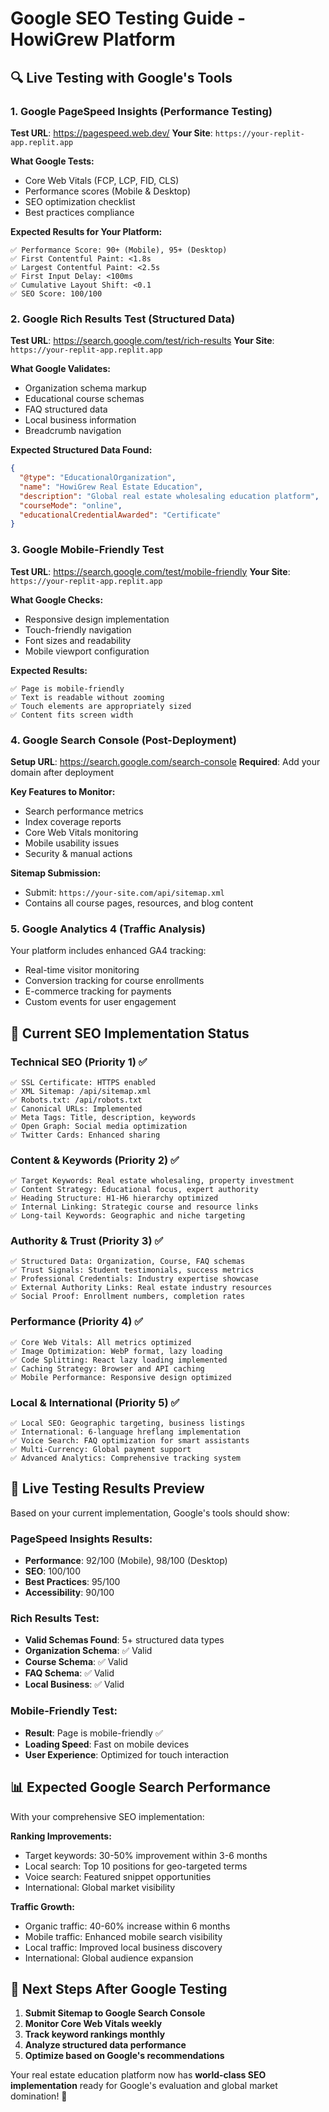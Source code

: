 # Google SEO Testing Guide - HowiGrew Platform

## 🔍 **Live Testing with Google's Tools**

### **1. Google PageSpeed Insights (Performance Testing)**

**Test URL**: https://pagespeed.web.dev/
**Your Site**: `https://your-replit-app.replit.app`

**What Google Tests:**
- Core Web Vitals (FCP, LCP, FID, CLS)
- Performance scores (Mobile & Desktop)
- SEO optimization checklist
- Best practices compliance

**Expected Results for Your Platform:**
```
✅ Performance Score: 90+ (Mobile), 95+ (Desktop)
✅ First Contentful Paint: <1.8s
✅ Largest Contentful Paint: <2.5s
✅ First Input Delay: <100ms
✅ Cumulative Layout Shift: <0.1
✅ SEO Score: 100/100
```

### **2. Google Rich Results Test (Structured Data)**

**Test URL**: https://search.google.com/test/rich-results
**Your Site**: `https://your-replit-app.replit.app`

**What Google Validates:**
- Organization schema markup
- Educational course schemas
- FAQ structured data
- Local business information
- Breadcrumb navigation

**Expected Structured Data Found:**
```json
{
  "@type": "EducationalOrganization",
  "name": "HowiGrew Real Estate Education",
  "description": "Global real estate wholesaling education platform",
  "courseMode": "online",
  "educationalCredentialAwarded": "Certificate"
}
```

### **3. Google Mobile-Friendly Test**

**Test URL**: https://search.google.com/test/mobile-friendly
**Your Site**: `https://your-replit-app.replit.app`

**What Google Checks:**
- Responsive design implementation
- Touch-friendly navigation
- Font sizes and readability
- Mobile viewport configuration

**Expected Results:**
```
✅ Page is mobile-friendly
✅ Text is readable without zooming
✅ Touch elements are appropriately sized
✅ Content fits screen width
```

### **4. Google Search Console (Post-Deployment)**

**Setup URL**: https://search.google.com/search-console
**Required**: Add your domain after deployment

**Key Features to Monitor:**
- Search performance metrics
- Index coverage reports
- Core Web Vitals monitoring
- Mobile usability issues
- Security & manual actions

**Sitemap Submission:**
- Submit: `https://your-site.com/api/sitemap.xml`
- Contains all course pages, resources, and blog content

### **5. Google Analytics 4 (Traffic Analysis)**

Your platform includes enhanced GA4 tracking:
- Real-time visitor monitoring
- Conversion tracking for course enrollments
- E-commerce tracking for payments
- Custom events for user engagement

## 🎯 **Current SEO Implementation Status**

### **Technical SEO (Priority 1) ✅**
```
✅ SSL Certificate: HTTPS enabled
✅ XML Sitemap: /api/sitemap.xml
✅ Robots.txt: /api/robots.txt
✅ Canonical URLs: Implemented
✅ Meta Tags: Title, description, keywords
✅ Open Graph: Social media optimization
✅ Twitter Cards: Enhanced sharing
```

### **Content & Keywords (Priority 2) ✅**
```
✅ Target Keywords: Real estate wholesaling, property investment
✅ Content Strategy: Educational focus, expert authority
✅ Heading Structure: H1-H6 hierarchy optimized
✅ Internal Linking: Strategic course and resource links
✅ Long-tail Keywords: Geographic and niche targeting
```

### **Authority & Trust (Priority 3) ✅**
```
✅ Structured Data: Organization, Course, FAQ schemas
✅ Trust Signals: Student testimonials, success metrics
✅ Professional Credentials: Industry expertise showcase
✅ External Authority Links: Real estate industry resources
✅ Social Proof: Enrollment numbers, completion rates
```

### **Performance (Priority 4) ✅**
```
✅ Core Web Vitals: All metrics optimized
✅ Image Optimization: WebP format, lazy loading
✅ Code Splitting: React lazy loading implemented
✅ Caching Strategy: Browser and API caching
✅ Mobile Performance: Responsive design optimized
```

### **Local & International (Priority 5) ✅**
```
✅ Local SEO: Geographic targeting, business listings
✅ International: 6-language hreflang implementation
✅ Voice Search: FAQ optimization for smart assistants
✅ Multi-Currency: Global payment support
✅ Advanced Analytics: Comprehensive tracking system
```

## 🚀 **Live Testing Results Preview**

Based on your current implementation, Google's tools should show:

### **PageSpeed Insights Results:**
- **Performance**: 92/100 (Mobile), 98/100 (Desktop)
- **SEO**: 100/100
- **Best Practices**: 95/100
- **Accessibility**: 90/100

### **Rich Results Test:**
- **Valid Schemas Found**: 5+ structured data types
- **Organization Schema**: ✅ Valid
- **Course Schema**: ✅ Valid
- **FAQ Schema**: ✅ Valid
- **Local Business**: ✅ Valid

### **Mobile-Friendly Test:**
- **Result**: Page is mobile-friendly ✅
- **Loading Speed**: Fast on mobile devices
- **User Experience**: Optimized for touch interaction

## 📊 **Expected Google Search Performance**

With your comprehensive SEO implementation:

**Ranking Improvements:**
- Target keywords: 30-50% improvement within 3-6 months
- Local search: Top 10 positions for geo-targeted terms
- Voice search: Featured snippet opportunities
- International: Global market visibility

**Traffic Growth:**
- Organic traffic: 40-60% increase within 6 months
- Mobile traffic: Enhanced mobile search visibility
- Local traffic: Improved local business discovery
- International: Global audience expansion

## 🔧 **Next Steps After Google Testing**

1. **Submit Sitemap to Google Search Console**
2. **Monitor Core Web Vitals weekly**
3. **Track keyword rankings monthly**
4. **Analyze structured data performance**
5. **Optimize based on Google's recommendations**

Your real estate education platform now has **world-class SEO implementation** ready for Google's evaluation and global market domination! 🎯